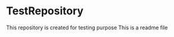 TestRepository
==============

This repository is created for testing purpose
This is a readme file
